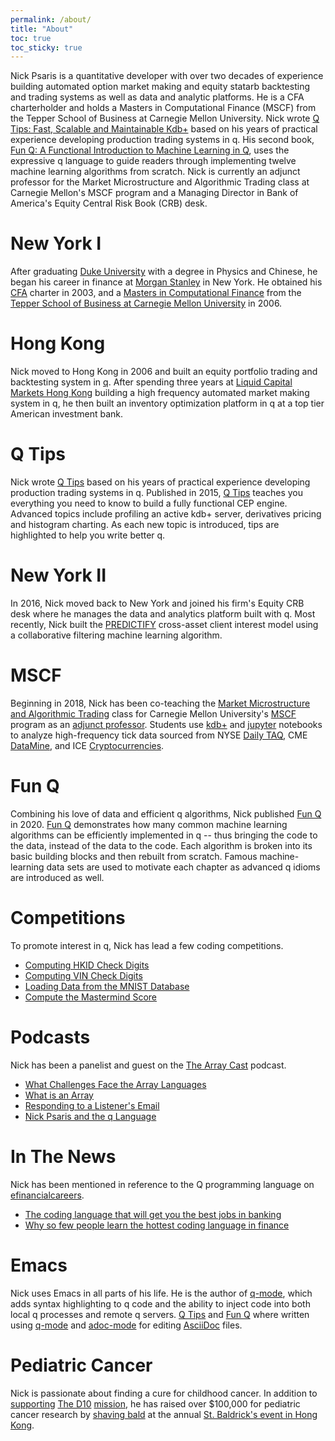 ```yaml
---
permalink: /about/
title: "About"
toc: true
toc_sticky: true
---
```


Nick Psaris is a quantitative developer with over two decades of
experience building automated option market making and equity statarb
backtesting and trading systems as well as data and analytic
platforms. He is a CFA charterholder and holds a Masters in
Computational Finance (MSCF) from the Tepper School of Business at
Carnegie Mellon University. Nick wrote [Q Tips: Fast, Scalable and
Maintainable Kdb+](http://q-tips.net) based on his years of practical
experience developing production trading systems in q. His second
book, [Fun Q: A Functional Introduction to Machine Learning in
Q](http://fun-q.net), uses the expressive q language to guide readers
through implementing twelve machine learning algorithms from
scratch. Nick is currently an adjunct professor for the Market
Microstructure and Algorithmic Trading class at Carnegie Mellon's MSCF
program and a Managing Director in Bank of America's Equity Central
Risk Book (CRB) desk.

# New York I
After graduating [Duke University](http://www.duke.edu) with a degree
in Physics and Chinese, he began his career in finance at [Morgan
Stanley](http://www.morganstanley.com) in New York. He obtained his
[CFA](http://www.cfainstitute.org) charter in 2003, and a [Masters in
Computational Finance](http://www.cmu.edu/mscf) from the [Tepper
School of Business at Carnegie Mellon
University](http://tepper.cmu.edu) in 2006.

# Hong Kong
Nick moved to Hong Kong in 2006 and built an equity portfolio trading
and backtesting system in
[q](https://en.wikipedia.org/wiki/Q_(programming_language_from_Kx_Systems)). After
spending three years at [Liquid Capital Markets Hong
Kong](http://www.liquidcapital.com/hong-kong) building a high
frequency automated market making system in q, he then built an
inventory optimization platform in q at a top tier American investment
bank.

# Q Tips
Nick wrote [Q Tips](http://q-tips.net) based on his years of practical
experience developing production trading systems in q. Published in
2015, [Q Tips](http://q-tips.net) teaches you everything you need to
know to build a fully functional CEP engine. Advanced topics include
profiling an active kdb+ server, derivatives pricing and histogram
charting. As each new topic is introduced, tips are highlighted to
help you write better q.

# New York II
In 2016, Nick moved back to New York and joined his firm's Equity CRB
desk where he manages the data and analytics platform built with q.
Most recently, Nick built the
[PREDICTIFY](https://uspto.report/TM/90681330) cross-asset client
interest model using a collaborative filtering machine learning
algorithm.

# MSCF
Beginning in 2018, Nick has been co-teaching the [Market
Microstructure and Algorithmic
Trading](https://www.cmu.edu/mscf/academics/curriculum/46982-market-microstructure-and-algorithmic-trading.html)
class for Carnegie Mellon University's
[MSCF](https://www.cmu.edu/mscf/) program as an [adjunct
professor](https://www.cmu.edu/mscf/academics/faculty.html).  Students
use [kdb+](https://kx.com/) and [jupyter](https://jupyter.org/)
notebooks to analyze high-frequency tick data sourced from NYSE [Daily
TAQ](https://www.nyse.com/market-data/historical/daily-taq), CME
[DataMine](https://www.cmegroup.com/confluence/display/EPICSANDBOX/CME+DataMine),
and ICE
[Cryptocurrencies](https://www.theice.com/market-data/cryptocurrencies).

# Fun Q
Combining his love of data and efficient q algorithms, Nick published
[Fun Q](http://fun-q.net) in 2020. [Fun Q](http://fun-q.net)
demonstrates how many common machine learning algorithms can be
efficiently implemented in q -- thus bringing the code to the data,
instead of the data to the code.  Each algorithm is broken into its
basic building blocks and then rebuilt from scratch.  Famous
machine-learning data sets are used to motivate each chapter as
advanced q idioms are introduced as well.

# Competitions
To promote interest in q, Nick has lead a few coding competitions.

- [Computing HKID Check Digits](https://kx.com/blog/computing-check-digits-contest-with-kdb/)
- [Computing VIN Check Digits](https://kx.com/blog/nicks-kdb-coding-contest/)
- [Loading Data from the MNIST Database](https://kx.com/blog/kxcon2016-puzzle-challenge/)
- [Compute the Mastermind Score](https://kx.com/blog/kdb-mastermind-challenge/)

# Podcasts
Nick has been a panelist and guest on the [The Array Cast](https://www.arraycast.com/) podcast.

- [What Challenges Face the Array Languages](https://www.arraycast.com/episodes/episode-02-challenges-facing-the-array-languages)
- [What is an Array](https://www.arraycast.com/episodes/episode-03-what-is-an-array)
- [Responding to a Listener's Email](https://www.arraycast.com/episodes/episode-04-responding-to-listeners-email)
- [Nick Psaris and the q Language](https://www.arraycast.com/episodes/episode42-nick-psaris-q)

# In The News
Nick has been mentioned in reference to the Q programming language on [efinancialcareers](https://www.efinancialcareers.com/).

- [The coding language that will get you the best jobs in banking](https://www.efinancialcareers.com/news/2020/09/best-coding-language-for-banking-jobs)
- [Why so few people learn the hottest coding language in finance](https://www.efinancialcareers.com/news/2020/10/kdb-finance-jobs)

# Emacs
Nick uses Emacs in all parts of his life.  He is the author of
[q-mode](https://melpa.org/#/q-mode), which adds syntax highlighting to
q code and the ability to inject code into both local q processes and
remote q servers.  [Q Tips](http://q-tips.net) and [Fun
Q](http://fun-q.net) where written using
[q-mode](https://melpa.org/#/q-mode) and
[adoc-mode](https://melpa.org/#/adoc-mode) for editing
[AsciiDoc](http://www.methods.co.nz/asciidoc/) files.

# Pediatric Cancer
Nick is passionate about finding a cure for childhood cancer.  In
addition to
[supporting](https://thed10.com/blog/j-s-bulls-why-we-do-this-in-the-first-place)
[The D10](https://thed10.com/)
[mission](https://thed10.com/our-mission), he has raised over $100,000
for pediatric cancer research by [shaving
bald](https://www.stbaldricks.org/participants/nickgoesbald) at the
annual [St. Baldrick's event in Hong
Kong](https://www.stbaldricks.org/events/hkis).

